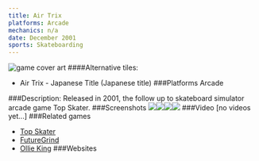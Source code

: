 ```yaml
---
title: Air Trix
platforms: Arcade
mechanics: n/a
date: December 2001
sports: Skateboarding
---
```

![game cover art](//images.igdb.com/igdb/image/upload/t_cover_big/exwpjwin5k0jgasfalqi.jpg "Logo Title Text 1")
####Alternative tiles:
* Air Trix - Japanese Title (Japanese title)
###Platforms
Arcade

###Description:
Released in 2001, the follow up to skateboard simulator arcade game Top Skater.
###Screenshots
<a target="_blank" rel="noopener noreferrer" href="//images.igdb.com/igdb/image/upload/t_cover_big/npyz5bwatobfq52f2dg7.jpg"><img src="//images.igdb.com/igdb/image/upload/t_thumb/npyz5bwatobfq52f2dg7.jpg"/></a><a target="_blank" rel="noopener noreferrer" href="//images.igdb.com/igdb/image/upload/t_cover_big/sjr60hdoeiuhlqjsv4s3.jpg"><img src="//images.igdb.com/igdb/image/upload/t_thumb/sjr60hdoeiuhlqjsv4s3.jpg"/></a><a target="_blank" rel="noopener noreferrer" href="//images.igdb.com/igdb/image/upload/t_cover_big/z2fqnkscuvgdqo8wy2g4.jpg"><img src="//images.igdb.com/igdb/image/upload/t_thumb/z2fqnkscuvgdqo8wy2g4.jpg"/></a><a target="_blank" rel="noopener noreferrer" href="//images.igdb.com/igdb/image/upload/t_cover_big/jvmwlqe5jvcgdtmf1z5z.jpg"><img src="//images.igdb.com/igdb/image/upload/t_thumb/jvmwlqe5jvcgdtmf1z5z.jpg"/></a>
###Video
[no videos yet...]
###Related games
* [Top Skater](/games/top-skater-18047/)
* [FutureGrind](/games/futuregrind-11568/)
* [Ollie King](/games/ollie-king-24494/)
###Websites

